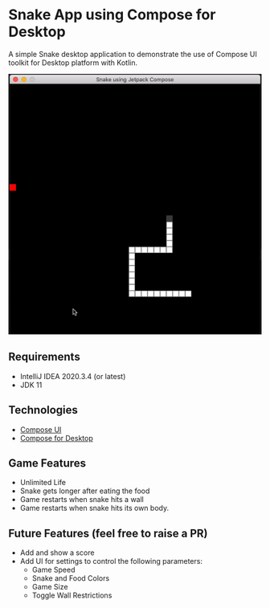 # Snake App using Compose for Desktop

A simple Snake desktop application to demonstrate the use of Compose UI toolkit for Desktop platform with Kotlin.

![snake-demo](snake-compose-desktop.gif)

## Requirements

- IntelliJ IDEA 2020.3.4 (or latest)
- JDK 11

## Technologies

- [Compose UI](https://developer.android.com/jetpack/compose)
- [Compose for Desktop](https://www.jetbrains.com/lp/compose/)

## Game Features
- Unlimited Life
- Snake gets longer after eating the food
- Game restarts when snake hits a wall
- Game restarts when snake hits its own body.

## Future Features (feel free to raise a PR)
- Add and show a score
- Add UI for settings to control the following parameters:
  - Game Speed
  - Snake and Food Colors
  - Game Size
  - Toggle Wall Restrictions

